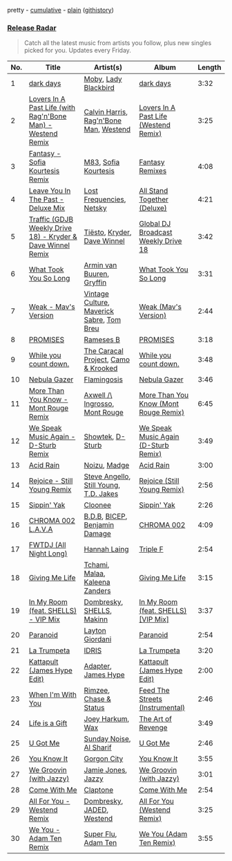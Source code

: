 pretty - [cumulative](/playlists/cumulative/Release%20Radar.md) - [plain](/playlists/plain/37i9dQZEVXbsudmxBFKW7G) ([githistory](https://github.githistory.xyz/vitokorn/spotify-playlist-archive/blob/master/playlists/plain/37i9dQZEVXbsudmxBFKW7G))
### [Release Radar](https://open.spotify.com/playlist/37i9dQZEVXbsudmxBFKW7G)

> Catch all the latest music from artists you follow, plus new singles picked for you. Updates every Friday.

| No. | Title | Artist(s) | Album | Length |
|---|---|---|---|---|
| 1 | [dark days](https://open.spotify.com/track/6tbsEeUjRCGhYllV6cEBGA) | [Moby](https://open.spotify.com/artist/3OsRAKCvk37zwYcnzRf5XF), [Lady Blackbird](https://open.spotify.com/artist/0CcvfJAMRa28MnCnujCdXQ) | [dark days](https://open.spotify.com/album/7aeoIg6BedCyjOQPP0Xatb) | 3:32 |
| 2 | [Lovers In A Past Life (with Rag'n'Bone Man) - Westend Remix](https://open.spotify.com/track/1mEsNYnNvLyG7enKUZ6l83) | [Calvin Harris](https://open.spotify.com/artist/7CajNmpbOovFoOoasH2HaY), [Rag'n'Bone Man](https://open.spotify.com/artist/4f9iBmdUOhQWeP7dcAn1pf), [Westend](https://open.spotify.com/artist/4epc3Bd0DOBA0kDywkRAsu) | [Lovers In A Past Life (Westend Remix)](https://open.spotify.com/album/4iIX8tATPedKUMG0dmsKMJ) | 3:25 |
| 3 | [Fantasy - Sofia Kourtesis Remix](https://open.spotify.com/track/3ETFK4bJe6LOJRuTnoR4Nl) | [M83](https://open.spotify.com/artist/63MQldklfxkjYDoUE4Tppz), [Sofia Kourtesis](https://open.spotify.com/artist/7wXTWO45lqpUejDkike0Gf) | [Fantasy Remixes](https://open.spotify.com/album/7KSknfmHoGrBd4pXYLxziO) | 4:08 |
| 4 | [Leave You In The Past - Deluxe Mix](https://open.spotify.com/track/4mRWfv84isuvVRvsfDxhQx) | [Lost Frequencies](https://open.spotify.com/artist/7f5Zgnp2spUuuzKplmRkt7), [Netsky](https://open.spotify.com/artist/5TgQ66WuWkoQ2xYxaSTnVP) | [All Stand Together (Deluxe)](https://open.spotify.com/album/7cBrKCUJFq7KgTLy4CJ6ST) | 4:21 |
| 5 | [Traffic (GDJB Weekly Drive 18) - Kryder & Dave Winnel Remix](https://open.spotify.com/track/752QCKUDLEYWhDA5PYJdPf) | [Tiësto](https://open.spotify.com/artist/2o5jDhtHVPhrJdv3cEQ99Z), [Kryder](https://open.spotify.com/artist/1xfLBmx0n8DQri9HxJsq9O), [Dave Winnel](https://open.spotify.com/artist/1K80Wcuuo13i28cVd68mxm) | [Global DJ Broadcast Weekly Drive 18](https://open.spotify.com/album/5QEMKAAroWsYaCQJaPO7nL) | 3:42 |
| 6 | [What Took You So Long](https://open.spotify.com/track/2YSWJU0HINhi24oH19ALo6) | [Armin van Buuren](https://open.spotify.com/artist/0SfsnGyD8FpIN4U4WCkBZ5), [Gryffin](https://open.spotify.com/artist/2ZRQcIgzPCVaT9XKhXZIzh) | [What Took You So Long](https://open.spotify.com/album/5BxLMz1DhF1yZNdeAlID3h) | 3:31 |
| 7 | [Weak - Mav's Version](https://open.spotify.com/track/3j6Zfk3H6v9IO6r48YdKVo) | [Vintage Culture](https://open.spotify.com/artist/28uJnu5EsrGml2tBd7y8ts), [Maverick Sabre](https://open.spotify.com/artist/0ukgrNYk51TkMQr0f2Br4Q), [Tom Breu](https://open.spotify.com/artist/4Y4jZlaPkgIlzMp6kmcr9h) | [Weak (Mav's Version)](https://open.spotify.com/album/56v6sdACC0SuLiSvtsilLN) | 2:44 |
| 8 | [PROMISES](https://open.spotify.com/track/6Ies47NhRu0CXcezscFT7r) | [Rameses B](https://open.spotify.com/artist/06EfEcjc0vdvI6VNL0soIO) | [PROMISES](https://open.spotify.com/album/2MEVUTDZ7H1gOxzdfGv5zt) | 3:18 |
| 9 | [While you count down.](https://open.spotify.com/track/2GTBThIhxFWnSNpvLr1HHu) | [The Caracal Project](https://open.spotify.com/artist/1m3Z3kHjeDDFzKNWqvTlYN), [Camo & Krooked](https://open.spotify.com/artist/2N8IPNZTiNo3nj4mreOlHU) | [While you count down.](https://open.spotify.com/album/2QKUud4s4gd5NoX6VD8suA) | 3:48 |
| 10 | [Nebula Gazer](https://open.spotify.com/track/7e2AxggswjeJd2hlqPeNqw) | [Flamingosis](https://open.spotify.com/artist/75cW8FFekyCjj0mfZM1Gfb) | [Nebula Gazer](https://open.spotify.com/album/6ZplHdnrLYmdlKYTQhQM8s) | 3:46 |
| 11 | [More Than You Know - Mont Rouge Remix](https://open.spotify.com/track/2F8eiUxSGMbRYr62P27XI9) | [Axwell /\ Ingrosso](https://open.spotify.com/artist/2XnBwblw31dfGnspMIwgWz), [Mont Rouge](https://open.spotify.com/artist/29Spoit35xez115MTLfMB4) | [More Than You Know (Mont Rouge Remix)](https://open.spotify.com/album/2xcHnccKBW1goMln303boT) | 6:45 |
| 12 | [We Speak Music Again - D-Sturb Remix](https://open.spotify.com/track/5bE5cLgGy8kinJEBGgWlFi) | [Showtek](https://open.spotify.com/artist/3gk0OYeLFWYupGFRHqLSR7), [D-Sturb](https://open.spotify.com/artist/7E6DrjKJieOdJKO8mbwCMO) | [We Speak Music Again (D-Sturb Remix)](https://open.spotify.com/album/6NmqC1DQHYXVf5huDWigxU) | 3:49 |
| 13 | [Acid Rain](https://open.spotify.com/track/3xW5rSnwELfR2VnkOpngqK) | [Noizu](https://open.spotify.com/artist/3VRyybsQu0MDG0F2LBxnv7), [Madge](https://open.spotify.com/artist/2StukZYqvy5IZmVestMrWo) | [Acid Rain](https://open.spotify.com/album/0SWKBsotIgXTd3ekDpRUdC) | 3:00 |
| 14 | [Rejoice - Still Young Remix](https://open.spotify.com/track/0J8goRz3y6mEGoBAjeWKB0) | [Steve Angello](https://open.spotify.com/artist/4FqPRilb0Ja0TKG3RS3y4s), [Still Young](https://open.spotify.com/artist/36OHRfWvgcTohhk0st9VC4), [T.D. Jakes](https://open.spotify.com/artist/53Cxnl7U1E9SQ69saQefr0) | [Rejoice (Still Young Remix)](https://open.spotify.com/album/2fMERj1Jb8DNU0SNSkTOgk) | 2:56 |
| 15 | [Sippin' Yak](https://open.spotify.com/track/1LldihpfcYdxAnCigKijW2) | [Cloonee](https://open.spotify.com/artist/7MdlXmq2HViAJWo9cf30sR) | [Sippin' Yak](https://open.spotify.com/album/4BUST0vfVrEIgGszjVd9JD) | 2:26 |
| 16 | [CHROMA 002 L.A.V.A](https://open.spotify.com/track/53U1tJGUPNaTUfOqoAsbVx) | [B.D.B](https://open.spotify.com/artist/6sXF3naVGIqO5axr7EVgPi), [BICEP](https://open.spotify.com/artist/73A3bLnfnz5BoQjb4gNCga), [Benjamin Damage](https://open.spotify.com/artist/4erUkZEVS1jXi5kwEtNvjT) | [CHROMA 002](https://open.spotify.com/album/1iWBYSVDon9oIE7Tn4M0mw) | 4:09 |
| 17 | [FWTDJ (All Night Long)](https://open.spotify.com/track/34Xi5GDOHIQu0xebSzvArx) | [Hannah Laing](https://open.spotify.com/artist/1QEd635szhierW6gzRiS1o) | [Triple F](https://open.spotify.com/album/2MJZVIvc14YSuFze66w5Vw) | 2:54 |
| 18 | [Giving Me Life](https://open.spotify.com/track/2Je7t8J1MrumV3ClyIRm9N) | [Tchami](https://open.spotify.com/artist/1KpCi9BOfviCVhmpI4G2sY), [Malaa](https://open.spotify.com/artist/7w1eTNePApzDk8XtgykCPS), [Kaleena Zanders](https://open.spotify.com/artist/0Sz2jslaxjcw2VM5zYh2jK) | [Giving Me Life](https://open.spotify.com/album/4kdnp2y5xRXsv3jZXPMCnq) | 3:15 |
| 19 | [In My Room (feat. SHELLS) - VIP Mix](https://open.spotify.com/track/2OpDTFrJynSuKEpvknfBDZ) | [Dombresky](https://open.spotify.com/artist/2GVtgxcx7jg5xVCZsIHSGN), [SHELLS](https://open.spotify.com/artist/1ZwuShKjJItDJez0aDCsxN), [Makinn](https://open.spotify.com/artist/2tQB0sChe2NDspvNLXUv8B) | [In My Room (feat. SHELLS) [VIP Mix]](https://open.spotify.com/album/0Gd6LagIoj4kVJTCVuu8oC) | 3:37 |
| 20 | [Paranoid](https://open.spotify.com/track/7MriQOSzV5A9qvD2qWHah5) | [Layton Giordani](https://open.spotify.com/artist/7mC3RkNNTV6p2j9w4F8Ip4) | [Paranoid](https://open.spotify.com/album/7tjjNI3iFSjbkBqcS8NyVp) | 2:54 |
| 21 | [La Trumpeta](https://open.spotify.com/track/0c1dC4GXVKdyU6AakBrYKw) | [IDRIS](https://open.spotify.com/artist/0Dc2rdPzleezxhvQhQbXuS) | [La Trumpeta](https://open.spotify.com/album/1FKabhcumxfcWsrtsekyXd) | 3:20 |
| 22 | [Kattapult (James Hype Edit)](https://open.spotify.com/track/1bq0odxoXVY7pJbwk6uLcD) | [Adapter](https://open.spotify.com/artist/4EGRFrnmprB7ikY7EmTQ7V), [James Hype](https://open.spotify.com/artist/43BxCL6t4c73BQnIJtry5v) | [Kattapult (James Hype Edit)](https://open.spotify.com/album/2ZdEIUcfJ6sf61XlDysSiz) | 2:00 |
| 23 | [When I'm With You](https://open.spotify.com/track/2BW2AYVQUnbVcOiPX1wM1E) | [Rimzee](https://open.spotify.com/artist/65QlWmtWjcK3CPBung0ATT), [Chase & Status](https://open.spotify.com/artist/3jNkaOXasoc7RsxdchvEVq) | [Feed The Streets (Instrumental)](https://open.spotify.com/album/4jJ1uy8TAmPPJuFamm2G8G) | 2:46 |
| 24 | [Life is a Gift](https://open.spotify.com/track/17RAIUKsifuck1h3AUBjNx) | [Joey Harkum](https://open.spotify.com/artist/72SpvqbeEYsAqZddWryI0m), [Wax](https://open.spotify.com/artist/36kzCQhGfJzrLuZzrHweNV) | [The Art of Revenge](https://open.spotify.com/album/0dIGJZwyNxvZ2tCG0WXqny) | 3:49 |
| 25 | [U Got Me](https://open.spotify.com/track/0ZSfGDrsMv4E84mkmHUrHl) | [Sunday Noise](https://open.spotify.com/artist/7GIGyQw9goHVF0MRV4bGRY), [Al Sharif](https://open.spotify.com/artist/5Hl2ucCwmVgcgWJz710BlK) | [U Got Me](https://open.spotify.com/album/0BFHfT1pvE3ChfmwPFiETF) | 2:46 |
| 26 | [You Know It](https://open.spotify.com/track/64Kw68jjKqqYK5hQrCkrVT) | [Gorgon City](https://open.spotify.com/artist/4VNQWV2y1E97Eqo2D5UTjx) | [You Know It](https://open.spotify.com/album/1pQyujwr8WMM8nXV21a5tY) | 3:55 |
| 27 | [We Groovin (with Jazzy)](https://open.spotify.com/track/6LiuMpZjyjjuXFP5Ljo9bv) | [Jamie Jones](https://open.spotify.com/artist/4admDxmnri5Zco0xYrJ0ji), [Jazzy](https://open.spotify.com/artist/7zAAwgV5Wqmvpb4GzvlRkP) | [We Groovin (with Jazzy)](https://open.spotify.com/album/21mqL1eOj7aRJQUwOQakcH) | 3:01 |
| 28 | [Come With Me](https://open.spotify.com/track/1MGsikUV7Y0q4Yr1rju8xz) | [Claptone](https://open.spotify.com/artist/4mncDFjVLUa3s025Tct3Ry) | [Come With Me](https://open.spotify.com/album/0YYKgJkUYIzyr07rUSgaia) | 2:54 |
| 29 | [All For You - Westend Remix](https://open.spotify.com/track/2bR5Zu8IgFhhIlBXvpXeKG) | [Dombresky](https://open.spotify.com/artist/2GVtgxcx7jg5xVCZsIHSGN), [JADED](https://open.spotify.com/artist/6tCJN1fQNdFCEaOa8Da9Wf), [Westend](https://open.spotify.com/artist/4epc3Bd0DOBA0kDywkRAsu) | [All For You (Westend Remix)](https://open.spotify.com/album/6KuG6NkDcJ3sk3t3Nchu9Z) | 3:25 |
| 30 | [We You - Adam Ten Remix](https://open.spotify.com/track/33ef6q1hDZ4Do1wm5gl2TZ) | [Super Flu](https://open.spotify.com/artist/1iZiG82D4w7FLHvOUUj4zW), [Adam Ten](https://open.spotify.com/artist/05tmGPn4fFdVpnsMt0YW5S) | [We You (Adam Ten Remix)](https://open.spotify.com/album/4yUrGfyUs5LW5n5y13zdmx) | 3:55 |